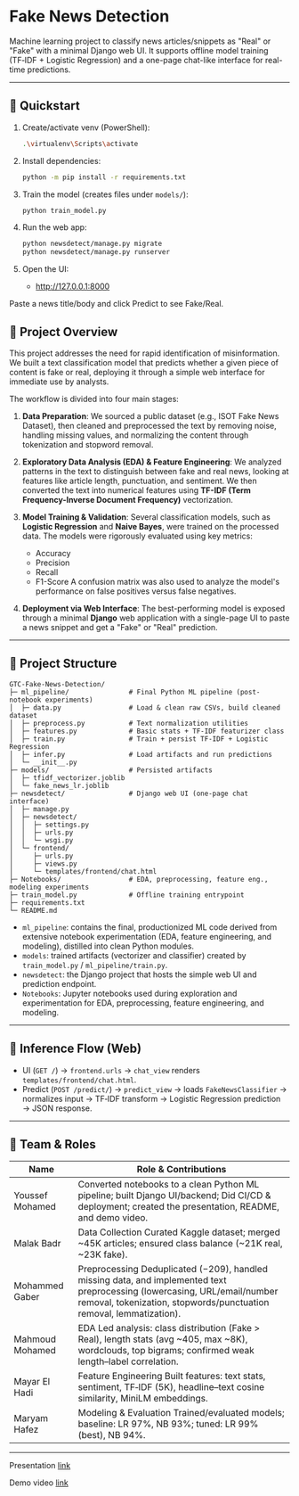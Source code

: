 # Fake News Detection

Machine learning project to classify news articles/snippets as "Real" or "Fake" with a minimal Django web UI. It supports offline model training (TF‑IDF + Logistic Regression) and a one-page chat-like interface for real-time predictions.

***

## 🚀 Quickstart

1. Create/activate venv (PowerShell):

   ```bash
   .\virtualenv\Scripts\activate
   ```

2. Install dependencies:

   ```bash
   python -m pip install -r requirements.txt
   ```

3. Train the model (creates files under `models/`):

   ```bash
   python train_model.py
   ```

4. Run the web app:

   ```bash
   python newsdetect/manage.py migrate
   python newsdetect/manage.py runserver
   ```

5. Open the UI:

   - http://127.0.0.1:8000

Paste a news title/body and click Predict to see Fake/Real.

## 📝 Project Overview

This project addresses the need for rapid identification of misinformation. We built a text classification model that predicts whether a given piece of content is fake or real, deploying it through a simple web interface for immediate use by analysts.

The workflow is divided into four main stages:

1.  **Data Preparation**: We sourced a public dataset (e.g., ISOT Fake News Dataset), then cleaned and preprocessed the text by removing noise, handling missing values, and normalizing the content through tokenization and stopword removal.

2.  **Exploratory Data Analysis (EDA) & Feature Engineering**: We analyzed patterns in the text to distinguish between fake and real news, looking at features like article length, punctuation, and sentiment. We then converted the text into numerical features using **TF-IDF (Term Frequency-Inverse Document Frequency)** vectorization. 

3.  **Model Training & Validation**: Several classification models, such as **Logistic Regression** and **Naive Bayes**, were trained on the processed data. The models were rigorously evaluated using key metrics:
    * Accuracy
    * Precision
    * Recall
    * F1-Score
    A confusion matrix was also used to analyze the model's performance on false positives versus false negatives.

4.  **Deployment via Web Interface**: The best-performing model is exposed through a minimal **Django** web application with a single-page UI to paste a news snippet and get a "Fake" or "Real" prediction.

***

## 📁 Project Structure

```
GTC-Fake-News-Detection/
├─ ml_pipeline/               # Final Python ML pipeline (post-notebook experiments)
│  ├─ data.py                 # Load & clean raw CSVs, build cleaned dataset
│  ├─ preprocess.py           # Text normalization utilities
│  ├─ features.py             # Basic stats + TF‑IDF featurizer class
│  ├─ train.py                # Train + persist TF‑IDF + Logistic Regression
│  ├─ infer.py                # Load artifacts and run predictions
│  └─ __init__.py
├─ models/                    # Persisted artifacts
│  ├─ tfidf_vectorizer.joblib
│  └─ fake_news_lr.joblib
├─ newsdetect/                # Django web UI (one-page chat interface)
│  ├─ manage.py
│  ├─ newsdetect/
│  │  ├─ settings.py
│  │  ├─ urls.py
│  │  └─ wsgi.py
│  └─ frontend/
│     ├─ urls.py
│     ├─ views.py
│     └─ templates/frontend/chat.html
├─ Notebooks/                 # EDA, preprocessing, feature eng., modeling experiments
├─ train_model.py             # Offline training entrypoint
├─ requirements.txt
└─ README.md
```

- `ml_pipeline`: contains the final, productionized ML code derived from extensive notebook experimentation (EDA, feature engineering, and modeling), distilled into clean Python modules.
- `models`: trained artifacts (vectorizer and classifier) created by `train_model.py` / `ml_pipeline/train.py`.
- `newsdetect`: the Django project that hosts the simple web UI and prediction endpoint.
- `Notebooks`: Jupyter notebooks used during exploration and experimentation for EDA, preprocessing, feature engineering, and modeling.

***

## 🧪 Inference Flow (Web)

- UI (`GET /`) → `frontend.urls` → `chat_view` renders `templates/frontend/chat.html`.
- Predict (`POST /predict/`) → `predict_view` → loads `FakeNewsClassifier` → normalizes input → TF‑IDF transform → Logistic Regression prediction → JSON response.

***

## 👥 Team & Roles

| Name             | Role & Contributions                                                                                                 |
|------------------|-----------------------------------------------------------------------------------------------------------------------|
| Youssef Mohamed  | Converted notebooks to a clean Python ML pipeline; built Django UI/backend; Did CI/CD & deployment; created the presentation, README, and demo video. |
| Malak Badr       | Data Collection  Curated Kaggle dataset; merged ~45K articles; ensured class balance (~21K real, ~23K fake). |
| Mohammed Gaber   | Preprocessing  Deduplicated (−209), handled missing data, and implemented text preprocessing (lowercasing, URL/email/number removal, tokenization, stopwords/punctuation removal, lemmatization). |
| Mahmoud Mohamed  | EDA  Led analysis: class distribution (Fake > Real), length stats (avg ~405, max ~8K), wordclouds, top bigrams; confirmed weak length–label correlation. |
| Mayar El Hadi    | Feature Engineering  Built features: text stats, sentiment, TF‑IDF (5K), headline–text cosine similarity, MiniLM embeddings. |
| Maryam Hafez     | Modeling & Evaluation  Trained/evaluated models; baseline: LR 97%, NB 93%; tuned: LR 99% (best), NB 94%. |


***

Presentation [link](https://www.canva.com/design/DAG0GhKFj0Q/PabysvyOHhqy8xxAuMFa1w/view?utm_content=DAG0GhKFj0Q&utm_campaign=designshare&utm_medium=link2&utm_source=uniquelinks&utlId=h25c1023e74)

Demo video [link](https://drive.google.com/file/d/11WqWqOuwaU9NV0QdaYI0UFUn8EoWsOvl/view?usp=sharing)
